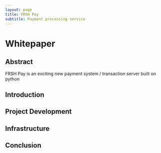 ```yaml
---
layout: page
title: FRSH Pay
subtitle: Payment processing service
---
```





# Whitepaper

## Abstract

FRSH Pay is an exciting new payment system / transaction server built on python

## Introduction

## Project Development

## Infrastructure

## Conclusion